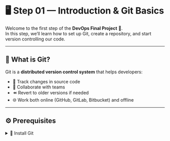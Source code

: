 # 🖥️ Step 01 — Introduction & Git Basics  

Welcome to the first step of the **DevOps Final Project** 🎉.  
In this step, we’ll learn how to set up Git, create a repository, and start version controlling our code.  

---

## 📌 What is Git?  

Git is a **distributed version control system** that helps developers:  

- 📝 Track changes in source code  
- 👥 Collaborate with teams  
- ⏪ Revert to older versions if needed  
- 🌐 Work both online (GitHub, GitLab, Bitbucket) and offline  

---

## ⚙️ Prerequisites  

<details>
<summary>🔧 Install Git</summary>

- [Download Git](https://git-scm.com/downloads) (Windows, macOS, Linux)  

Or install via package manager:

```bash
# Ubuntu/Debian
sudo apt update && sudo apt install git -y

# macOS (Homebrew)
brew install git

# Windows (winget)
winget install --id Git.Git -e --source winget
